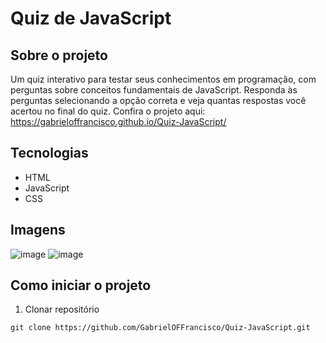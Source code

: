 # Quiz de JavaScript

## Sobre o projeto
Um quiz interativo para testar seus conhecimentos em programação, com perguntas sobre conceitos fundamentais de JavaScript. 
Responda às perguntas selecionando a opção correta e veja quantas respostas você acertou no final do quiz. Confira o projeto
aqui: https://gabrieloffrancisco.github.io/Quiz-JavaScript/

## Tecnologias
* HTML
* JavaScript
* CSS

## Imagens
![image](https://github.com/GabrielOFFrancisco/Quiz-JavaScript/assets/128921650/696578cb-8f07-43c4-9d74-76cc0dbe5747)
![image](https://github.com/GabrielOFFrancisco/Quiz-JavaScript/assets/128921650/8ce0945a-986c-4644-a451-67ce48747976)

## Como iniciar o projeto
1. Clonar repositório
```
git clone https://github.com/GabrielOFFrancisco/Quiz-JavaScript.git
```
